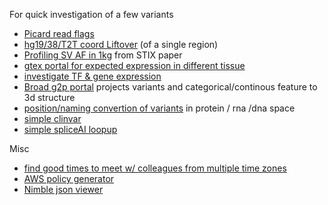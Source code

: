 For quick investigation of a few variants 

- [Picard read flags](https://broadinstitute.github.io/picard/explain-flags.html)
- [hg19/38/T2T coord Liftover](https://liftover.broadinstitute.org/) (of a single region)
- [Profiling SV AF in 1kg](https://stix.colorado.edu/) from STIX paper
- [gtex portal for expected expression in different tissue](https://gtexportal.org/home/)
- [investigate TF & gene expression](http://cistrome.org/db/#/)
- [Broad g2p portal](https://g2p.broadinstitute.org/) projects variants and categorical/continous feature to 3d structure
- [position/naming convertion of variants](https://mutalyzer.nl/) in protein / rna /dna space
- [simple clinvar](https://simple-clinvar.broadinstitute.org/)
- [simple spliceAI loopup](https://spliceailookup.broadinstitute.org/)

Misc
- [find good times to meet w/ colleagues from multiple time zones](https://www.timeanddate.com/worldclock/meeting.html)
- [AWS policy generator](https://awspolicygen.s3.amazonaws.com/policygen.html)
- [Nimble json viewer](http://jsonviewer.stack.hu/)
